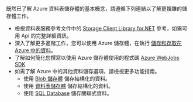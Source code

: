 既然已了解 Azure 資料表儲存體的基本概念，請遵循下列連結以了解更複雜的儲存體工作。

- 檢視資料表服務參考文件中的 [Storage Client Library for.NET](http://go.microsoft.com/fwlink/?LinkID=390731) 參考，如需可用 Api 的完整詳細資訊。
- 深入了解更多進階工作，您可以使用 Azure 儲存體，在執行 [儲存和存取在 Azure 中的資料](https://msdn.microsoft.com/library/azure/gg433040.aspx)。    
- 了解如何簡化您撰寫以使用 Azure 儲存體使用的程式碼 [Azure WebJobs SDK](../app-service/websites-dotnet-webjobs-sdk.md)
- 如需了解 Azure 中的其他資料儲存選項，請檢視更多功能指南。
  - 使用 [Blob 儲存體](./storage-dotnet-how-to-use-blobs.md) 儲存結構化的資料。
  - 使用 [資料表儲存體](./storage-dotnet-how-to-use-tables.md) 儲存結構化的資料。
  - 使用 [SQL Database](../sql-database/sql-database-dotnet-how-to-use.md) 儲存關聯式資料。



